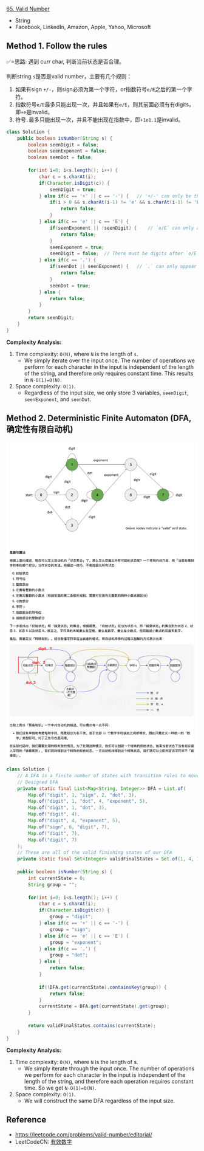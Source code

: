 [65. Valid Number](https://leetcode.com/problems/valid-number/description/)

* String
* Facebook, LinkedIn, Amazon, Apple, Yahoo, Microsoft


## Method 1. Follow the rules
✅⭐思路: 遇到 curr char, 判断当前状态是否合理。

判断string `s`是否是valid number，主要有几个规则：
1. 如果有sign `+/-`，则sign必须为第一个字符，or指数符号`e/E`之后的第一个字符。
2. 指数符号`e/E`最多只能出现一次，并且如果有`e/E`，则其前面必须有有digits，即`+e`是invalid。
3. 符号`.`最多只能出现一次，并且不能出现在指数中，即`+1e1.1`是invalid。
```Java
class Solution {
    public boolean isNumber(String s) {
        boolean seenDigit = false;
        boolean seenExponent = false;
        boolean seenDot = false;

        for(int i=0; i<s.length(); i++) {
            char c = s.charAt(i);
            if(Character.isDigit(c)) {
                seenDigit = true;
            } else if(c == '+' || c == '-') {   // '+/-' can only be the first char or right after `e/E`
                if(i > 0 && s.charAt(i-1) != 'e' && s.charAt(i-1) != 'E') {
                    return false;
                }
            } else if(c == 'e' || c == 'E') {
                if(seenExponent || !seenDigit) {    // `e/E` can only apprear once and after digits
                    return false;
                }
                seenExponent = true;
                seenDigit = false;  // There must be digits after `e/E`
            } else if(c == '.') {
                if(seenDot || seenExponent) {   // `.` can only appear once and cannot exist in exponents
                    return false;
                }
                seenDot = true;
            } else {
                return false;
            }
        }
        return seenDigit;
    }
}
```
**Complexity Analysis:**
1. Time complexity: `O(N)`, where `N` is the length of `s`.
    * We simply iterate over the input once. The number of operations we perform for each character in the input is independent of the length of the string, and therefore only requires constant time. This results in `N⋅O(1)=O(N)`.
2. Space complexity: `O(1)`.
    * Regardless of the input size, we only store 3 variables, `seenDigit`, `seenExponent`, and `seenDot`.


## Method 2. Deterministic Finite Automaton (DFA, 确定性有限自动机)
![](images/65_isNumber_DFA.png)
![](images/0065_LeetCodeCN.png)
```Java
class Solution {
    // A DFA is a finite number of states with transition rules to move between them.
    // Designed DFA
    private static final List<Map<String, Integer>> DFA = List.of(
        Map.of("digit", 1, "sign", 2, "dot", 3),
        Map.of("digit", 1, "dot", 4, "exponent", 5),
        Map.of("digit", 1, "dot", 3),
        Map.of("digit", 4),
        Map.of("digit", 4, "exponent", 5),
        Map.of("sign", 6, "digit", 7),
        Map.of("digit", 7),
        Map.of("digit", 7)
    );
    // These are all of the valid finishing states of our DFA
    private static final Set<Integer> validFinalStates = Set.of(1, 4, 7);

    public boolean isNumber(String s) {
        int currentState = 0;
        String group = "";

        for(int i=0; i<s.length(); i++) {
            char c = s.charAt(i);
            if(Character.isDigit(c)) {
                group = "digit";
            } else if(c == '+' || c == '-') {
                group = "sign";
            } else if(c == 'e' || c == 'E') {
                group = "exponent";
            } else if(c == '.') {
                group = "dot";
            } else {
                return false;
            }

            if(!DFA.get(currentState).containsKey(group)) {
                return false;
            }
            currentState = DFA.get(currentState).get(group);
        }

        return validFinalStates.contains(currentState);
    }
}
```
**Complexity Analysis:**
1. Time complexity: `O(N)`, where `N` is the length of s.
    * We simply iterate through the input once. The number of operations we perform for each character in the input is independent of the length of the string, and therefore each operation requires constant time. So we get `N⋅O(1)=O(N)`.
2. Space complexity: `O(1)`.
    * We will construct the same DFA regardless of the input size.


## Reference
* https://leetcode.com/problems/valid-number/editorial/
* LeetCodeCN: [有效数字](https://leetcode.cn/problems/valid-number/solutions/564188/you-xiao-shu-zi-by-leetcode-solution-298l/)